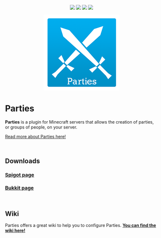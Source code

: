 <p align="center">
  <img src="https://img.shields.io/badge/supports-Bukkit%2C%20Spigot%2C%20Bungeecoord-brightgreen.svg">
  <a href="https://bstats.org/plugin/bukkit/Parties"><img src="https://api.alessiodp.com/makeshield.svg?plugin=parties&color=blue"></a>
  <a href="https://discord.gg/683DVWR"><img src="https://img.shields.io/badge/discord-join-blue.svg"></a>
  <a href="../../issues"><img src="https://img.shields.io/badge/issue-open-red.svg"></a>
</p>

<p align="center"><img src="images/logo.png"></p>

# Parties
<b>Parties</b> is a plugin for Minecraft servers that allows the creation of parties, or groups of people, on your server.

[Read more about Parties here!](https://alessiodp.com/parties.php)

<br>

## Downloads
### [Spigot page](https://www.spigotmc.org/resources/parties.3709/)
### [Bukkit page](https://dev.bukkit.org/projects/parties)

<br>

## Wiki
Parties offers a great wiki to help you to configure Parties. **[You can find the wiki here!](https://alessiodp.com/wiki/parties/)**